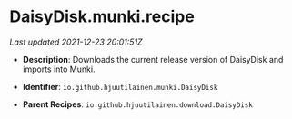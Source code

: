 # DaisyDisk.munki.recipe

_Last updated 2021-12-23 20:01:51Z_

- **Description**: Downloads the current release version of DaisyDisk and imports into Munki.

- **Identifier**: `io.github.hjuutilainen.munki.DaisyDisk`

- **Parent Recipes**: `io.github.hjuutilainen.download.DaisyDisk`

